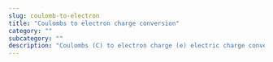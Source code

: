 ```yaml
---
slug: coulomb-to-electron
title: "Coulombs to electron charge conversion"
category: ""
subcategory: ""
description: "Coulombs (C) to electron charge (e) electric charge conversion calculator and how to convert."
---
```


